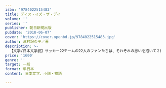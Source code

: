 ```yaml
---
isbn: '9784022515483'
title: ディス・イズ・ザ・デイ
volume: ''
series: ''
publisher: 朝日新聞出版
pubdate: '2018-06-07'
cover: 'https://cover.openbd.jp/9784022515483.jpg'
author: 津村記久子／著
description: >-
  【文学/日本文学説】サッカー22チームの22人のファンたちは、それぞれの思いを抱いて２部リーグ最終試合の「その日」に向かう。職場の人間関係に悩む会社員、別々のチームを応援することになった家族、十数年ぶりに再会した祖母と孫など普通の人々のかけがえのない喜びを、サッカーを通して鮮やかに描き出す連作短編集。
price: '1600'
genre: ''
target: 一般
format: 単行本
content: 日本文学、小説・物語

---
```

